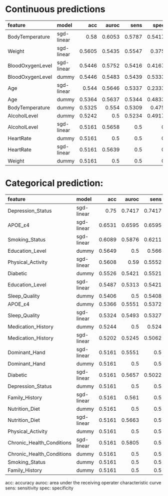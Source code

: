 # Continuous predictions

| feature          | model      |    acc |   auroc |   sens |   spec |     f1 |   bal_acc |
|:-----------------|:-----------|-------:|--------:|-------:|-------:|-------:|----------:|
| BodyTemperature  | sgd-linear | 0.58   |  0.6053 | 0.5787 | 0.5417 | 0.5759 |    0.5787 |
| Weight           | sgd-linear | 0.5605 |  0.5435 | 0.5547 | 0.375  | 0.5416 |    0.5547 |
| BloodOxygenLevel | sgd-linear | 0.5446 |  0.5752 | 0.5416 | 0.4167 | 0.5278 |    0.5416 |
| BloodOxygenLevel | dummy      | 0.5446 |  0.5483 | 0.5439 | 0.5333 | 0.5432 |    0.5439 |
| Age              | sgd-linear | 0.544  |  0.5646 | 0.5337 | 0.2333 | 0.49   |    0.5337 |
| Age              | dummy      | 0.5364 |  0.5637 | 0.5344 | 0.4833 | 0.5302 |    0.5344 |
| BodyTemperature  | dummy      | 0.5325 |  0.554  | 0.5309 | 0.475  | 0.528  |    0.5309 |
| AlcoholLevel     | dummy      | 0.5242 |  0.5    | 0.5234 | 0.4917 | 0.5209 |    0.5234 |
| AlcoholLevel     | sgd-linear | 0.5161 |  0.5658 | 0.5    | 0      | 0.3404 |    0.5    |
| HeartRate        | dummy      | 0.5161 |  0.5    | 0.5    | 0      | 0.3404 |    0.5    |
| HeartRate        | sgd-linear | 0.5161 |  0.5639 | 0.5    | 0      | 0.3404 |    0.5    |
| Weight           | dummy      | 0.5161 |  0.5    | 0.5    | 0      | 0.3404 |    0.5    |

# Categorical prediction:

| feature                   | model      |    acc |   auroc |   sens |   spec |     f1 |   bal_acc |
|:--------------------------|:-----------|-------:|--------:|-------:|-------:|-------:|----------:|
| Depression_Status         | sgd-linear | 0.75   |  0.7417 | 0.7417 | 0.4833 | 0.7258 |    0.7417 |
| APOE_ε4                   | sgd-linear | 0.6531 |  0.6595 | 0.6595 | 0.8583 | 0.6405 |    0.6595 |
| Smoking_Status            | sgd-linear | 0.6089 |  0.5876 | 0.6211 | 1      | 0.5473 |    0.6211 |
| Education_Level           | dummy      | 0.5649 |  0.5    | 0.566  | 0.5917 | 0.5636 |    0.566  |
| Physical_Activity         | sgd-linear | 0.5608 |  0.59   | 0.5552 | 0.3833 | 0.5408 |    0.5552 |
| Diabetic                  | dummy      | 0.5526 |  0.5421 | 0.5521 | 0.5333 | 0.5516 |    0.5521 |
| Education_Level           | sgd-linear | 0.5487 |  0.5313 | 0.5421 | 0.3417 | 0.5133 |    0.5421 |
| Sleep_Quality             | dummy      | 0.5406 |  0.5    | 0.5408 | 0.55   | 0.5377 |    0.5408 |
| APOE_ε4                   | dummy      | 0.5366 |  0.5551 | 0.5372 | 0.55   | 0.5352 |    0.5372 |
| Sleep_Quality             | sgd-linear | 0.5324 |  0.5493 | 0.5327 | 0.5333 | 0.5308 |    0.5327 |
| Medication_History        | dummy      | 0.5244 |  0.5    | 0.524  | 0.5167 | 0.5216 |    0.524  |
| Medication_History        | sgd-linear | 0.5202 |  0.5245 | 0.5062 | 0.1083 | 0.379  |    0.5062 |
| Dominant_Hand             | sgd-linear | 0.5161 |  0.5551 | 0.5    | 0      | 0.3404 |    0.5    |
| Dominant_Hand             | dummy      | 0.5161 |  0.5    | 0.5    | 0      | 0.3404 |    0.5    |
| Diabetic                  | sgd-linear | 0.5161 |  0.5657 | 0.5022 | 0.1083 | 0.3748 |    0.5022 |
| Depression_Status         | dummy      | 0.5161 |  0.5    | 0.5    | 0      | 0.3404 |    0.5    |
| Family_History            | sgd-linear | 0.5161 |  0.561  | 0.5    | 0      | 0.3404 |    0.5    |
| Nutrition_Diet            | dummy      | 0.5161 |  0.5    | 0.5    | 0      | 0.3404 |    0.5    |
| Nutrition_Diet            | sgd-linear | 0.5161 |  0.5663 | 0.5    | 0      | 0.3404 |    0.5    |
| Physical_Activity         | dummy      | 0.5161 |  0.5    | 0.5    | 0      | 0.3404 |    0.5    |
| Chronic_Health_Conditions | sgd-linear | 0.5161 |  0.5805 | 0.5    | 0      | 0.3404 |    0.5    |
| Chronic_Health_Conditions | dummy      | 0.5161 |  0.5    | 0.5    | 0      | 0.3404 |    0.5    |
| Smoking_Status            | dummy      | 0.5161 |  0.5    | 0.5    | 0      | 0.3404 |    0.5    |
| Family_History            | dummy      | 0.5161 |  0.5    | 0.5    | 0      | 0.3404 |    0.5    |

acc: accuracy
auroc: area under the receiving operater characteristic curve
sens: sensitivity
spec: specificity
